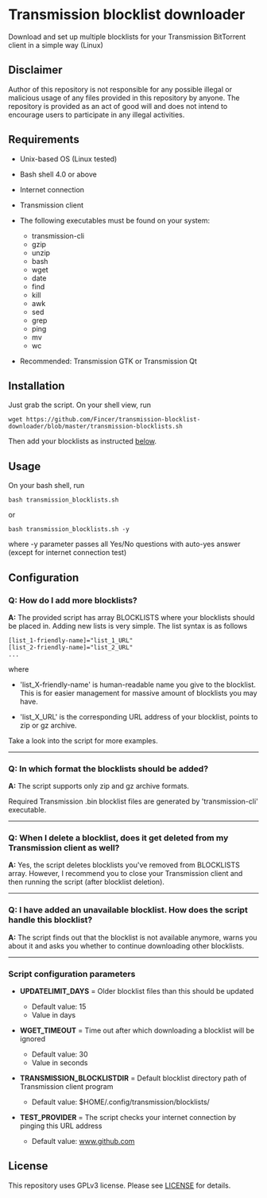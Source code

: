 # Transmission blocklist downloader

Download and set up multiple blocklists for your Transmission BitTorrent client in a simple way (Linux)

## Disclaimer

Author of this repository is not responsible for any possible illegal or malicious usage of any files provided in this repository by anyone. The repository is provided as an act of good will and does not intend to encourage users to participate in any illegal activities.

## Requirements

- Unix-based OS (Linux tested)

- Bash shell 4.0 or above

- Internet connection

- Transmission client

- The following executables must be found on your system:

    - transmission-cli
    - gzip
    - unzip
    - bash
    - wget 
    - date
    - find
    - kill
    - awk
    - sed
    - grep
    - ping
    - mv
    - wc
    
- Recommended: Transmission GTK or Transmission Qt

## Installation

Just grab the script. On your shell view, run

```
wget https://github.com/Fincer/transmission-blocklist-downloader/blob/master/transmission-blocklists.sh

```

Then add your blocklists as instructed [below](https://github.com/Fincer/transmission-blocklist-downloader#q-how-do-i-add-more-blocklists).

## Usage

On your bash shell, run

```
bash transmission_blocklists.sh
```

or

```
bash transmission_blocklists.sh -y
```

where -y parameter passes all Yes/No questions with auto-yes answer (except for internet connection test)

## Configuration

### Q: How do I add more blocklists?

**A:** The provided script has array BLOCKLISTS where your blocklists should be placed in. Adding new lists is very simple. The list syntax is as follows

```
[list_1-friendly-name]="list_1_URL"
[list_2-friendly-name]="list_2_URL"
...
```

where 

- 'list_X-friendly-name' is human-readable name you give to the blocklist. This is for easier management for massive amount of blocklists you may have.

- 'list_X_URL' is the corresponding URL address of your blocklist, points to zip or gz archive.

Take a look into the script for more examples.

-----------------------

### Q: In which format the blocklists should be added?

**A:** The script supports only zip and gz archive formats.

Required Transmission .bin blocklist files are generated by 'transmission-cli' executable.

-----------------------

### Q: When I delete a blocklist, does it get deleted from my Transmission client as well?

**A:** Yes, the script deletes blocklists you've removed from BLOCKLISTS array. However, I recommend you to close your Transmission client and then running the script (after blocklist deletion).

-----------------------

### Q: I have added an unavailable blocklist. How does the script handle this blocklist?

**A:** The script finds out that the blocklist is not available anymore, warns you about it and asks you whether to continue downloading other blocklists.

-----------------------

### Script configuration parameters

- **UPDATELIMIT_DAYS** = Older blocklist files than this should be updated
    - Default value: 15
    - Value in days

- **WGET_TIMEOUT** = Time out after which downloading a blocklist will be ignored
    - Default value: 30
    - Value in seconds
    
- **TRANSMISSION_BLOCKLISTDIR** = Default blocklist directory path of Transmission client program
    - Default value: $HOME/.config/transmission/blocklists/
    
- **TEST_PROVIDER** = The script checks your internet connection by pinging this URL address
    - Default value: www.github.com

## License

This repository uses GPLv3 license. Please see [LICENSE](https://github.com/Fincer/transmission-blocklist-downloader/blob/master/LICENSE) for details.
